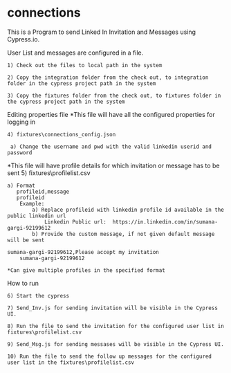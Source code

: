 # connections
This is a Program to send Linked In Invitation and Messages using Cypress.io.

User List and messages are configured in a file.

	1) Check out the files to local path in the system
  
	2) Copy the integration folder from the check out, to integration folder in the cypress project path in the system
  
	3) Copy the fixtures folder from the check out, to fixtures folder in the cypress project path in the system

Editing properties file
 *This file will have all the configured properties for logging in
 
	4) fixtures\connections_config.json  
   
     a) Change the username and pwd with the valid linkedin userid and password

*This file will have profile details for which invitation or message has to be sent
	5) fixtures\profilelist.csv	   
  		
    a) Format
	   profileid,message
	   profileid
		Example:
			a) Replace profileid with linkedin profile id available in the public linkedin url
				Linkedin Public url:  https://in.linkedin.com/in/sumana-gargi-92199612
			b) Provide the custom message, if not given default message will be sent
	
	sumana-gargi-92199612,Please accept my invitation
        sumana-gargi-92199612
		
	*Can give multiple profiles in the specified format

How to run	

	6) Start the cypress
  
	7) Send_Inv.js for sending invitation will be visible in the Cypress UI.
  
	8) Run the file to send the invitation for the configured user list in fixtures\profilelist.csv  
  
	9) Send_Msg.js for sending messases will be visible in the Cypress UI.
  
	10) Run the file to send the follow up messages for the configured user list in the fixtures\profilelist.csv

